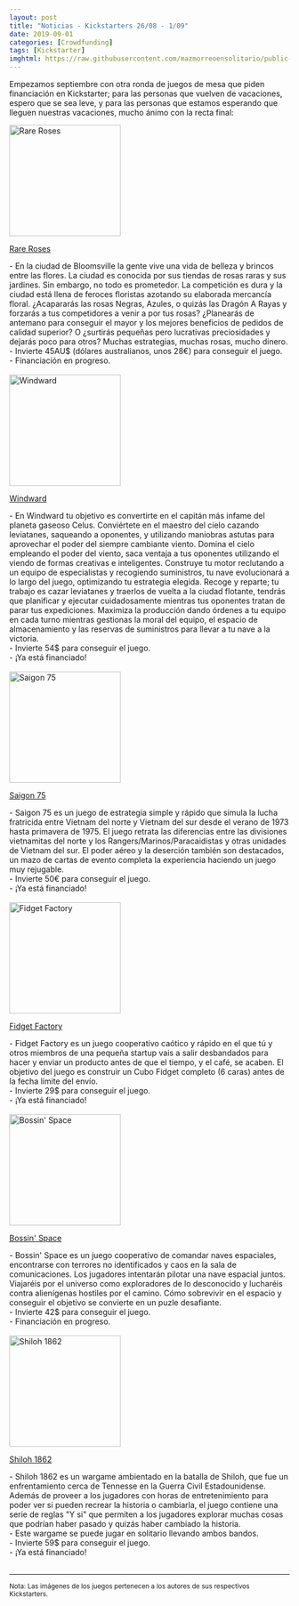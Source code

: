 ```yaml
---
layout: post
title: "Noticias - Kickstarters 26/08 - 1/09"
date: 2019-09-01
categories: [Crowdfunding]
tags: [Kickstarter]
imghtml: https://raw.githubusercontent.com/mazmorreoensolitario/public-images/master/crowdfunding/crowdfunding-19-0826-0901.jpg
---
```


Empezamos septiembre con otra ronda de juegos de mesa que piden financiación en 
Kickstarter; para las personas que vuelven de vacaciones, espero que se sea 
leve, y para las personas que estamos esperando que lleguen nuestras 
vacaciones, mucho ánimo con la recta final:

<div class="row">
    <div class="col-md-3">
        <img width="200" height="200"
            src="https://ksr-ugc.imgix.net/assets/026/249/227/032b8f2f07df3d1a51db4b0a86cce45d_original.png?ixlib=rb-2.1.0&w=680&fit=max&v=1566730123&auto=format&gif-q=50&lossless=true&s=b8a7c3fbfab0b932ef53d7abbac75bf4"
            class="img-thumbnail" alt="Rare Roses">
    </div>
    <div class="col-md-9">
        <p>
            <a target="_blank" 
                href="https://www.kickstarter.com/projects/cravonstudios/rare-roses-interactive-market-management-game?ref=mazmorreoensolitario">
            Rare Roses
            </a>
        </p>
           - En la ciudad de Bloomsville la gente vive una vida de belleza y
             brincos entre las flores. La ciudad es conocida por sus tiendas de
             rosas raras y sus jardines. Sin embargo, no todo es prometedor. La
             competición es dura y la ciudad está llena de feroces floristas
             azotando su elaborada mercancía floral. ¿Acapararás las rosas
             Negras, Azules, o quizás las Dragón A Rayas y forzarás a tus
             competidores a venir a por tus rosas? ¿Planearás de antemano para
             conseguir el mayor y los mejores beneficios de pedidos de calidad
             superior? O ¿surtirás pequeñas pero lucrativas preciosidades y
             dejarás poco para otros? Muchas estrategias, muchas rosas, mucho
             dinero. 
           <br>
           - Invierte 45AU$ (dólares australianos, unos 28€) para conseguir el
           juego. 
           <br>
           - Financiación en progreso.
    </div>
</div>
<br>

<div class="row">
    <div class="col-md-3">
        <img width="200" height="200"
            src="https://ksr-ugc.imgix.net/assets/026/262/807/1f4b0e2f8872f6f9a85ea0930ce51c9c_original.jpg?ixlib=rb-2.1.0&w=680&fit=max&v=1566847162&auto=format&gif-q=50&q=92&s=439c99a06bc612632169c0c19bc17f04"
            class="img-thumbnail" alt="Windward">
    </div>
    <div class="col-md-9">
        <p>
            <a target="_blank" 
                href="https://www.kickstarter.com/projects/eldoradogames/windward?rref=mazmorreoensolitario">
            Windward
            </a>
        </p>
            - En Windward tu objetivo es convertirte en el capitán más infame
           del planeta gaseoso Celus. Conviértete en el maestro del cielo
           cazando leviatanes, saqueando a oponentes, y utilizando maniobras
           astutas para aprovechar el poder del siempre cambiante
           viento. Domina el cielo empleando el poder del viento, saca ventaja
           a tus oponentes utilizando el viendo de formas creativas e
           inteligentes. Construye tu motor reclutando a un equipo de
           especialistas y recogiendo suministros, tu nave evolucionará a lo
           largo del juego, optimizando tu estrategia elegida. Recoge y
           reparte; tu trabajo es cazar leviatanes y traerlos de vuelta a la
           ciudad flotante, tendrás que planificar y ejecutar cuidadosamente
           mientras tus oponentes tratan de parar tus expediciones. Maximiza la
           producción dando órdenes a tu equipo en cada turno mientras
           gestionas la moral del equipo, el espacio de almacenamiento y las
           reservas de suministros para llevar a tu nave a la victoria.
           <br>
           - Invierte 54$ para conseguir el juego. 
           <br>
           - ¡Ya está financiado!
    </div>
</div>
<br>

<div class="row">
    <div class="col-md-3">
        <img width="200" height="200"
            src="https://ksr-ugc.imgix.net/assets/026/234/563/ce048d7832140f497a131079c5001cec_original.jpg?ixlib=rb-2.1.0&w=680&fit=max&v=1566572916&auto=format&gif-q=50&q=92&s=f621f5a77e33392f3c1a05c2e7270b28"
            class="img-thumbnail" alt="Saigon 75">
    </div>
    <div class="col-md-9">
        <p>
            <a target="_blank" 
                href="https://www.kickstarter.com/projects/483438961/saigon-75?ref=mazmorreoensolitario">
            Saigon 75
            </a>
        </p>
            - Saigon 75 es un juego de estrategia simple y rápido que simula la
           lucha fratricida entre Vietnam del norte y Vietnam del sur desde el
           verano de 1973 hasta primavera de 1975. El juego retrata las
           diferencias entre las divisiones vietnamitas del norte y los
           Rangers/Marinos/Paracaidistas y otras unidades de Vietnam del
           sur. El poder aéreo y la deserción también son destacados, un mazo
           de cartas de evento completa la experiencia haciendo un juego muy
           rejugable. 
           <br>
           - Invierte 50€ para conseguir el juego. 
           <br>
           - ¡Ya está financiado!
    </div>
</div>
<br>

<div class="row">
    <div class="col-md-3">
        <img width="200" height="200"
            src="https://ksr-ugc.imgix.net/assets/026/266/717/74449a09a28b8b2d6eb38e7d98a300ef_original.jpg?ixlib=rb-2.1.0&w=680&fit=max&v=1566876339&auto=format&gif-q=50&q=92&s=0314c2f5df533b845c07fd6e23b608b1"
            class="img-thumbnail" alt="Fidget Factory">
    </div>
    <div class="col-md-9">
        <p>
            <a target="_blank" 
                href="https://www.kickstarter.com/projects/antsylabs/fidget-factory-party-game-from-the-inventors-of-fidget-cube?ref=mazmorreoensolitario">
            Fidget Factory
            </a>
        </p>
            - Fidget Factory es un juego cooperativo caótico y rápido en el que
           tú y otros miembros de una pequeña startup vais a salir desbandados
           para hacer y enviar un producto antes de que el tiempo, y el café,
           se acaben. El objetivo del juego es construir un Cubo Fidget
           completo (6 caras) antes de la fecha límite del envío.
           <br>
           - Invierte 29$ para conseguir el juego. 
           <br>
           - ¡Ya está financiado!
    </div>
</div>
<br>

<div class="row">
    <div class="col-md-3">
        <img width="200" height="200"
            src="https://ksr-ugc.imgix.net/assets/026/274/168/96790002d6467d87458edbff1544be7f_original.png?ixlib=rb-2.1.0&w=680&fit=max&v=1566929585&auto=format&gif-q=50&lossless=true&s=164772396a4497108981654598f2a0b7"
            class="img-thumbnail" alt="Bossin' Space">
    </div>
    <div class="col-md-9">
        <p>
            <a target="_blank" 
                href="https://www.kickstarter.com/projects/timeslug/bossin-space-game-of-spaceship-command?ref=mazmorreoensolitario">
            Bossin' Space
            </a>
        </p>
            - Bossin' Space es un juego cooperativo de comandar naves
           espaciales, encontrarse con terrores no identificados y caos en la
           sala de comunicaciones. Los jugadores intentarán pilotar una nave
           espacial juntos. Viajaréis por el universo como exploradores de lo
           desconocido y lucharéis contra alienígenas hostiles por el
           camino. Cómo sobrevivir en el espacio y conseguir el objetivo se
           convierte en un puzle desafiante.
           <br>
           - Invierte 42$ para conseguir el juego. 
           <br>
           - Financiación en progreso.
    </div>
</div>
<br>

<div class="row">
    <div class="col-md-3">
        <img width="200" height="200"
            src="https://ksr-ugc.imgix.net/assets/026/021/905/86041b7f4a85d48de0de25457b6a8d92_original.jpg?ixlib=rb-2.1.0&w=680&fit=max&v=1564857780&auto=format&gif-q=50&q=92&s=b6c051c6014e6b363d176492cbce06da"
            class="img-thumbnail" alt="Shiloh 1862">
    </div>
    <div class="col-md-9">
        <p>
            <a target="_blank" 
                href="https://www.kickstarter.com/projects/1040417273/shiloh-1862?ref=mazmorreoensolitario">
            Shiloh 1862
            </a>
        </p>
            - Shiloh 1862 es un wargame ambientado en la batalla de Shiloh, que
            fue un enfrentamiento cerca de Tennesse en la Guerra Civil
            Estadounidense. Además de proveer a los jugadores con horas de
            entretenimiento para poder ver si pueden recrear la historia o
            cambiarla, el juego contiene una serie de reglas "Y si" que
            permiten a los jugadores explorar muchas cosas que podrían haber
            pasado y quizás haber cambiado la historia.
            <br>
            - Este wargame se puede jugar en solitario llevando ambos bandos.
           <br>
           - Invierte 59$ para conseguir el juego. 
           <br>
           - ¡Ya está financiado!
    </div>
</div>
<br>

<hr>

<small>Nota: Las imágenes de los juegos pertenecen a los autores de sus
respectivos Kickstarters.</small>
